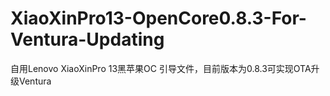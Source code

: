 # XiaoXinPro13-OpenCore0.8.3-For-Ventura-Updating
自用Lenovo XiaoXinPro 13黑苹果OC 引导文件，目前版本为0.8.3可实现OTA升级Ventura
